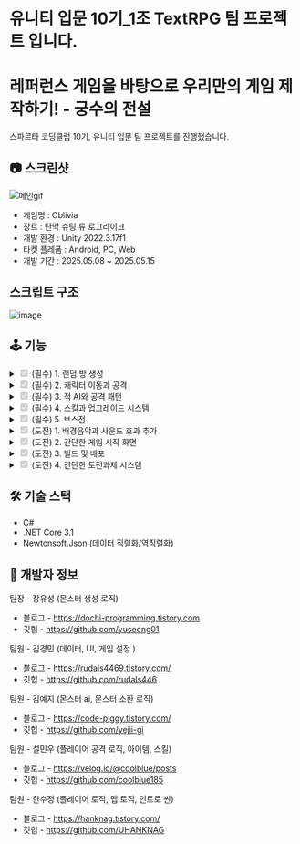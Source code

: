 # 유니티 입문 10기_1조 TextRPG 팀 프로젝트 입니다.

# 레퍼런스 게임을 바탕으로 우리만의 게임 제작하기! - 궁수의 전설

스파르타 코딩클럽 10기, 유니티 입문 팀 프로젝트를 진행했습니다.

## 📷 스크린샷

![메인gif](https://github.com/user-attachments/assets/1e0f4d0d-4b3a-404c-a40e-96cf2b5f60dc)

 - 게임명 : Oblivia
 - 장르 : 탄막 슈팅 류 로그라이크
 - 개발 환경 : Unity 2022.3.17f1
 - 타켓 플레폼 : Android, PC, Web
 - 개발 기간 : 2025.05.08 ~ 2025.05.15

## 스크립트 구조

![image](https://github.com/user-attachments/assets/91cb7ad8-bead-47ab-af93-ca93a31cf271)


## 🕹️ 기능
<details>
<summary><input type="checkbox" checked disabled> (필수) 1. 랜덤 방 생성 </summary>

![절차적](https://github.com/user-attachments/assets/9495cf58-4793-4fb2-9047-11c6fa68d17a)


```
    void GenerateRooms()
    {
        // 시작 지점 (0,0)
        Vector2Int currentPos = Vector2Int.zero; 
        // 방 개수 랜덤 지정
        roomCount = UnityEngine.Random.Range(8, 12);

        while (createRoomCount < roomCount)
        {
            // 방이 없는 좌표에만 방 생성
            if (!roomInstances.ContainsKey(currentPos))
            {
                GameObject newRoom = Instantiate(room, GridToWorld(currentPos), Quaternion.identity, transform);
                Room roomComponent = newRoom.GetComponent<Room>();
                Debug.Log(createRoomCount + " : " + currentPos);
                // 1. 룸 타입 설정
                // RoomType randomType = RoomType.Normal;
                // 2. 초기화
                roomComponent.Init(currentPos, RoomType.Normal);
                // 3. 바운드 설정
                roomComponent.SetMargin(new Vector2(2f, 2f)); // 강제 적용
                roomComponent.CalculateRoomBounds();         // 이후에 바운드 계산
                roomInstances[currentPos] = newRoom;
                createRoomCount++;
            }
            currentPos += GetRandomDirection();
        }
    }

```
- 절차적 생성 방식을 이용하여 방을 생성하고 시작방, 일반방, 보스방으로 나눠 몬스터를 배치하도록 했습니다.
- 각각의 좌표에 RoomPrefab을 생성하고 여기에 해당하는 Door를 연결해 플레이어가 이동 할 수 있도록 했습니다.
- 이동시 문이 닫히고, 적을 모두 잡아야 문이 열리는 방식입니다.

</details>

<details>
<summary><input type="checkbox" checked disabled> (필수) 2. 캐릭터 이동과 공격 </summary>
  
![image](https://github.com/user-attachments/assets/dc11caf8-e7bf-42cd-b5b8-b1cfb0498d9e)


```

    void Update()
    {
        Vector2 input = new Vector2(joystick.horizontal, joystick.vertical);

        float magnitude = Mathf.Min(input.magnitude / joystick.stickRange, 1f);

        if (magnitude < deadZone)
            magnitude = 0f;


        Vector2 ratioInput = input.normalized * magnitude;
        transform.position += (Vector3)(ratioInput * speed * Time.deltaTime);

        if (ratioInput.x != 0)
        {
            _spriteRenderer.flipX = ratioInput.x < 0;
        }
        if (ratioInput != Vector2.zero)
        {
            PlayAnimation("Walk");
        }
        else
        {
           // PlayAnimation("Idle");

            _movement.x = Input.GetAxisRaw("Horizontal");
            _movement.y = Input.GetAxisRaw("Vertical");
            _movement.Normalize();

            // 좌우 방향에 따라 스프라이트 반전
            if (_movement.x != 0)
            {
                _spriteRenderer.flipX = _movement.x < 0;
            }


            // 애니메이션 전환
            if (_movement != Vector2.zero)
            {
                PlayAnimation("Walk");
            }
            else
            {
                PlayAnimation("Idle");
            }
        }
    }

    void FixedUpdate()
    {
        _rb.MovePosition(_rb.position + _movement * _playerStatHandler.MoveSpeed * Time.fixedDeltaTime);
    }

```
- PC 빌드를 위한 키 입력과 모바일 빌드를 위한 버튼, 가상 조이스틱을 구성했습니다.
- 이동에 따라 flip.x 변경과 애니메이션 변경이 이루어집니다.
- 추후에 리팩토링을 한다면 이동 방식을 빌드 타입에 따라 나누고, PC 버전은 뉴 인풋 시스템을 사용하도록 변경 해볼 예정입니다.

</details>

  
<details>
<summary><input type="checkbox" checked disabled> (필수) 3. 적 AI와 공격 패턴 </summary>

![KakaoTalk_20250515_013447262](https://github.com/user-attachments/assets/49f5e386-6041-4996-b815-2654ef7568bf)

![Animation](https://github.com/user-attachments/assets/6d58f12b-0695-48d4-b252-0867d88032bb)


```

public class BaseEnemy<T> : MonoBehaviour,IPoolable, IEnemy, IStateMachineOwner<T> where T : MonoBehaviour, IEnemy, IStateMachineOwner<T>, IPoolable
{
    protected StateMachine<T> _fsm = new StateMachine<T>();

    [Header("Enemy Settings")]
    [SerializeField] public Transform _player;
    [SerializeField, Range(0f, 200f)] protected float _health = 10f;
    [SerializeField] protected float _detectRange = 5f;
    [SerializeField] protected EnemyType _type = EnemyType.Normal;
    [SerializeField] protected float _speed = 3f;
    [SerializeField] protected float _attackPower = 10f;
    [SerializeField] protected Collider2D _innerCollider;
    protected SpriteRenderer _spriteRenderer;
    public Vector2 _minBounds = new Vector2(-8, -4);
    public Vector2 _maxBounds = new Vector2(8, 4);

    protected IState<T> _currentState;
    private string _poolKey;
    private Room _currentRoom;
    private bool _isDead = false;
    protected Animator _anim;
    // Unity �ʱ�ȭ
    protected virtual void Awake()
    {
        _anim = GetComponent<Animator>();
        _poolKey = _type.ToString();
        _spriteRenderer= gameObject.GetComponent<SpriteRenderer>();
    }

    private void Start()
    {
        _player = GameObject.FindWithTag("Player").transform;
        ChangeState(new IdleState<T>());
    }
    protected virtual void Update()
    {
        _fsm.Update(this as T);
        _player = GameObject.FindWithTag("Player").transform;
    }

    private void OnTriggerEnter2D(Collider2D other)
    {

        if (other.CompareTag("Player"))
        {
            PlayerStatHandler playerStatHandler = other.GetComponent<PlayerStatHandler>();
            if (playerStatHandler != null)
            {
                playerStatHandler.Health = -GetAttackPower();
            }
        }

        if (other.CompareTag("PlayerBullet"))
        {
            TakeDamage(1); 
        }
    }

    public void ChangeState(IState<T> _currentState)
    {
        _fsm.ChangeState(_currentState, this as T);
    }

    public Transform GetPlayerPosition() => _player;
    public float GetPlayerHealth() => _health;
    public bool CheckInPlayerInRanged() => Vector3.Distance(transform.position, _player.position) < _detectRange;
    public EnemyType GetEnemyType() => _type;
    public Animator GetAnimator() => _anim;
    public Transform GetEnemyPosition() => transform;
    public float GetHealth() => _health;
    public float SetSpeed(float amount) => _speed = amount;
    public float GetSpeed() => _speed;
    public void TakeDamage(float amount) // 몬스터가 공격을 받는 거
    {
        Debug.Log(_health);
        if (_isDead) return;
        _health -= amount;
        if (_health <= 0f)
        {
            ChallengeManager.Instance.IncreaseProgress("kill_monsters", 1);
            _isDead = true;
            _currentRoom?.EnemyDied();
            ChangeState(new DieState<T>(_type.ToString()));
            
        }
    }
    public Room GetCurrentRoom() => _currentRoom;
    public virtual void SetCurrentRoom(Room room)
    {
        _currentRoom = room;
    }
    public void OnSpawned()
    {
        // 초기화
        gameObject.SetActive(true);
        _speed = UnityEngine.Random.Range(1f, 2f); // 여기에 원하는 범위 설정
        _isDead = false;
        _player = GameObject.FindWithTag("Player").transform;
        if (_type == EnemyType.Boss)
            _fsm.ChangeState(new CloneState<T>(), this as T);
        else _fsm.ChangeState(new IdleState<T>(), this as T); // T = ����� Enemy Ÿ��
    }
    public void OnDespawned()
    {
        gameObject.SetActive(false);
    }

    public void ReturnToPool()
    {
        switch (_type)
        {
            case EnemyType.Flee:
                PoolManager.Instance.Return(_poolKey, this as FleeEnemy);
                break;
            case EnemyType.Normal:
                PoolManager.Instance.Return(_poolKey, this as MoveEnemy);
                break;
            case EnemyType.Boss:
                PoolManager.Instance.Return(_poolKey, this as Boss);
                break;
            case EnemyType.Teleport:
                PoolManager.Instance.Return(_poolKey, this as TeleportEnemy);
                break;
            case EnemyType.Ranged:
                PoolManager.Instance.Return(_poolKey, this as RangedEnemy);
                break;
            case EnemyType.Rush:
                PoolManager.Instance.Return(_poolKey, this as RushEnemy);
                break;
            case EnemyType.Minion:
                PoolManager.Instance.Return(_poolKey, this as MinionEnemy);
                break;
            case EnemyType.Explode:
                PoolManager.Instance.Return(_poolKey, this as ExplodeEnemy);
                break;
            case EnemyType.Elite1:
                PoolManager.Instance.Return(_poolKey, this as ElitEnemy);
                break;
            case EnemyType.Elite2:
                PoolManager.Instance.Return(_poolKey, this as ElitEnemy);
                break;
            default:
                break;
        }
    }
    public IState<T> CurrentState => _currentState;
    public float GetAttackPower()=> _attackPower;

    public SpriteRenderer GetSpriteRenderer()
    {
        return _spriteRenderer;
    }
    
}

```
```
using System.Collections.Generic;
using UnityEngine;

public class ObjectPool<T> where T : MonoBehaviour, IPoolable
{
    Queue<T> pool = new Queue<T>();
    private T _prefab; 
    private Transform _parent;


    public ObjectPool(T prefab, int size, Transform parent = null, string poolKey = "")
    {
        this._prefab = prefab;
        this._parent= parent;

        for(int i=0; i<size; i++)
        {
            T obj = Object.Instantiate(_prefab, _parent);
            obj.gameObject.SetActive(false);
            pool.Enqueue(obj);
        }

    }

    public T Get()
    {
        if(pool.Count==0)
        {
            T objTemp = Object.Instantiate(_prefab, _parent);
            objTemp.gameObject.SetActive(true);
            return objTemp;
        }
        T obj = pool.Dequeue();
        obj.gameObject.SetActive(true);
        obj.OnSpawned();

        return obj;
    }

    public void Return(T obj)
    {
        obj.OnDespawned();
        obj.gameObject.SetActive(false);
        pool.Enqueue(obj);
    }
}

```

- FSM과 오브젝트 풀링을 이용해 적과 탄환을 생성하고 재사용 하였습니다.
- 적의 행동은 상속과 State들을 통해 관리하여 확장에 열려있도록 했습니다.

</details>




<details>
<summary><input type="checkbox" checked disabled> (필수) 4. 스킬과 업그레이드 시스템 </summary>

![메인gif](https://github.com/user-attachments/assets/1e0f4d0d-4b3a-404c-a40e-96cf2b5f60dc)

![image](https://github.com/user-attachments/assets/7b055f36-c9a2-4739-8965-a53b0ba518c6)


```

using System.Collections;
using System.Collections.Generic;
using UnityEngine;

public class Projectile : MonoBehaviour
{
    public float Speed;
    private float _damage;
    private List<IProjectileModule> _modules;
    private Vector2 _direction;
    public Transform Target;
    public bool CanPenetrate;
    public  float AttackDuration;
    private PlayerStatHandler _statHandler;
    [SerializeField] private LayerMask _targetLayers;
    [SerializeField] private LayerMask _wallLayers;
    public float HitCooldown = 0.2f;

    private Dictionary<Collider2D, float> _lastHitTime = new Dictionary<Collider2D, float>();

    public void Init(PlayerStatHandler statHandler, Transform enemyTransform, List<IProjectileModule> modules)
    {
        _statHandler = statHandler;
        _damage = statHandler.Damage;
        Speed = statHandler.AttackSpeed;
        _modules = modules;
        Target = enemyTransform;
        AttackDuration = statHandler.AttackDuration;
        this.transform.localScale = new Vector2(statHandler.ProjectileSize, statHandler.ProjectileSize);

        foreach (var mod in modules)
        {
            mod.OnFire(this);
        }

        Destroy(gameObject, AttackDuration);
    }

    private void OnTriggerEnter2D(Collider2D collision)
    {

        if (((1 << collision.gameObject.layer) & _targetLayers) != 0)
        {
            float lastTime;
            _lastHitTime.TryGetValue(collision, out lastTime);

            if (Time.time - lastTime >= HitCooldown)
            {
                var enemy = collision.GetComponent<IEnemy>();
                enemy?.TakeDamage(_damage);
                _lastHitTime[collision] = Time.time;

                Rigidbody2D rb = collision.attachedRigidbody;
                if (rb != null)
                {
                    Vector2 knockbackDir = transform.up; 
                    rb.AddForce(knockbackDir * _statHandler.KnockbackForce, ForceMode2D.Impulse);
                }

                if (!CanPenetrate)
                    Destroy(gameObject);
            }
        }
        if (((1 << collision.gameObject.layer) & _wallLayers) != 0)
        {
            Destroy(gameObject);
        }
    }

    void Update()
    {
        if(Target == null)
        {
            Destroy(gameObject);
        }
        foreach (var mod in _modules)
        {
            mod.OnUpdate(this);
        }

        transform.position += transform.up * Speed * Time.deltaTime;
    }

}


```
- 궁수의 전설처럼 아이템을 얻을수록 효과들이 융합되는 것을 구현하기 위해 모듈 형식으로 제작했습니다
- 각각의 모듈은 탄환 생성에 관여하는 IFireModule, 탄환 발사 공식에 관여하는 IProjectileModule, 플레이어 스텟에 관여하는 IStatModule 이 있습니다.
- 아이템을 습득하게 되면 해당 아이템의 스크립터블 오브젝트에서 부착된 모듈을 플레이어에게 건내주고, 이를 Update문에서 통합 관리하여 모든 효과를 융합하여 보여줍니다.


</details>


<details>
<summary><input type="checkbox" checked disabled> (필수) 5. 보스전 </summary>

![보스방](https://github.com/user-attachments/assets/1345ce4f-4f6c-410a-81e6-91897387fbb6)


```

using System.Collections;
using System.Collections.Generic;
using UnityEngine;

public class Boss : BaseEnemy<Boss>,IRangedEnemy
{
    [SerializeField] private GameObject _cloneBossPrefab;
    [Header("투사체 Prefabs")]
    [SerializeField] private GameObject _forwardProjectilePrefab;
    [SerializeField] private GameObject _radialProjectilePrefab;
    public GameObject GetClonePrefab()
    {
        return _cloneBossPrefab;
    }
    public GameObject GetProjectilePrefab(string type)
    {
        switch (type)
        {
            case "Forward":
                return _forwardProjectilePrefab;
            case "Radial":
                return _radialProjectilePrefab;
            default:
                return null;
        }
    }
}


```
- 보스전 또한 State와 Enemy 를 상속받아 구현했습니다.
- 보스는 룸 타입이 Boss여야 등장합니다.
- 보스의 패턴은 순간이동, 도망치기 탄환 발사등이 있고 각각의 패턴이 랜덤하게 등장합니다.

</details>

<details>
<summary><input type="checkbox" checked disabled> (도전) 1. 배경음악과 사운드 효과 추가 </summary>

![image](https://github.com/user-attachments/assets/fac4561a-ba42-4903-986e-74961fc807ee)


```
using UnityEngine;

public enum SFXType {Jump, Hit, Die} //임시 예시입니다 필요하신 sfx추가하시면 됩니다!
public class SoundManager : Singleton<SoundManager>
{
    [SerializeField] AudioSource bgmSource;
    [SerializeField] AudioSource sfxSource;

    [SerializeField] AudioClip defaultBGMClip;

    //중복되는 사운드
    [SerializeField] private AudioClip jumpClip;
    [SerializeField] private AudioClip hitClip;
    [SerializeField] private AudioClip dieClip;

    public AudioClip DefaultBGMClip => defaultBGMClip;

    private void Start()
    {
        bgmSource.volume = PlayerPrefs.GetFloat("BGMVolume", 1f);
        sfxSource.volume = PlayerPrefs.GetFloat("SFXVolume", 1f);
        //PlayBGMSource(defalutBGMClip); //배경음 자동실행
    }
    public void PlayBGMSource(AudioClip audioClip)  //배경음악 교체시
    {
        if(audioClip==null) return;

        bgmSource.clip=audioClip;
        bgmSource.loop = true;

        bgmSource.Play();
    }

    protected override void Awake()
    {
        base.Awake();
        DontDestroyOnLoad(this.gameObject);
    }

    //사운드만 갈경우
    public void PlaySFX(AudioClip audioClip) //효과음 교체시
    {
        if(audioClip==null) return;

        sfxSource.PlayOneShot(audioClip);
    }

    //중복되는 사운드 사용할 경우
    public void PlaySFX(SFXType type)
    {
        switch(type)
        {
            case SFXType.Jump: sfxSource.PlayOneShot(jumpClip); break;
            case SFXType.Hit:sfxSource.PlayOneShot(hitClip); break;
            case SFXType.Die:sfxSource.PlayOneShot(dieClip); break;
        }
    }

    public void SetBGMVolume(float volume)
    {
        bgmSource.volume = volume;
    }

    public void SetSFXVolume(float volume)
    {
        sfxSource.volume = volume;
    }
}


```

- 간단한 설정창을 통해 배경음악을 추가하였습니다.
- 공격, 이동 등에 대한 효과음은 추가하지 못했습니다.

</details>

<details>
<summary><input type="checkbox" checked disabled> (도전) 2. 간단한 게임 시작 화면 </summary>


![인트로](https://github.com/user-attachments/assets/d774bc9d-962d-47ef-95b5-ad8d263e9afb)


- 게임 시작 화면과 인트로 씬을 구현했습니다.
- 인트로씬은 터치하게 되면 스킵되어 게임 시작 화면으로 바로 이동합니다.

</details>

<details>
<summary><input type="checkbox" checked disabled> (도전) 3. 빌드 및 배포 </summary>


![빌드](https://github.com/user-attachments/assets/98156c51-28cb-4d60-ab8d-1550f51cabc8)


- 모바일 PC로 빌드를 완성하였습니다.
- 해상도 대응이 완벽하진 않지만 플레이가 가능함을 확인했습니다.

</details>

<details>
<summary><input type="checkbox" checked disabled> (도전) 4. 간단한 도전과제 시스템 </summary>

![도전과재ㅔ](https://github.com/user-attachments/assets/2f8a7312-a2a6-4398-bafa-6863b19be87d)


```

using System;

[Serializable]
public enum ChallengeType
{
    CountBased, // 카운트
    ConditionBased // 조건
}

[Serializable]
public class Challenge
{
    public string id;               // 도전과제 ID
    public string description;      // 설명
    public int goal;                // 목표
    public int currentCount;        // 현재 진행도
    public bool isCompleted;        // 완료 여부
    public ChallengeType type;      // 도전과제 타입

    public string rewardCharacterId; // 이 도전과제 완료 시 해금될 캐릭터 ID
}

// 챌린지 관리자

 public void IncreaseProgress(string id, int amount)
    {
        foreach (Challenge challenge in challenges)
        {
            if (challenge.id == id && !challenge.isCompleted && challenge.type == ChallengeType.CountBased)
            {
                challenge.currentCount += amount;

                if (challenge.currentCount >= challenge.goal)
                {
                    challenge.isCompleted = true;
                    ShowReward(challenge);

                    // 도전과제 완료 시 캐릭터 해금
                    if (!string.IsNullOrEmpty(challenge.rewardCharacterId))
                    {
                        // 캐릭터 해금 요청
                        CharacterManager.Instance.UnlockCharacter(challenge.rewardCharacterId);
                    }

                }

                break;
            }
        }

        SaveChallenges();
    }
    // 사용 예시 : ChallengeManager.Instance.IncreaseProgress("kill_monsters", 1);

    public void CompleteConditionChallenge(string id)
    {
        foreach (Challenge challenge in challenges)
        {
            if (challenge.id == id && !challenge.isCompleted && challenge.type == ChallengeType.ConditionBased)
            {
                challenge.isCompleted = true;
                ShowReward(challenge);

                // 도전과제 완료 시 캐릭터 해금
                if (!string.IsNullOrEmpty(challenge.rewardCharacterId))
                {
                    // 캐릭터 해금 요청
                    CharacterManager.Instance.UnlockCharacter(challenge.rewardCharacterId);
                }

                SaveChallenges();
                break;
            }
        }
    }


```

- 특정 조건에 따라 완료되는 도전과제 기능을 추가했습니다.
- 도전과제 DB를 통해서 설명과 목표 타입, 완료 여부를 확인 할 수 있습니다.
- 도전과제가 완료되면 이를 알리는 알림창이 등장합니다.

</details>

## 🛠️ 기술 스택

- C#
- .NET Core 3.1
- Newtonsoft.Json (데이터 직렬화/역직렬화)



## 🙋 개발자 정보

 팀장 - 장유성 (몬스터 생성 로직)
- 블로그 - https://dochi-programming.tistory.com
- 깃헙 - https://github.com/yuseong01

팀원 - 김경민 (데이터, UI, 게임 설정 )
- 블로그 - https://rudals4469.tistory.com/
- 깃헙 - https://github.com/rudals446

 팀원 - 김예지 (몬스터 ai, 몬스터 소환 로직)
- 블로그 - https://code-piggy.tistory.com/
- 깃헙 - https://github.com/yejii-gi

 팀원 - 설민우 (플레이어 공격 로직, 아이템, 스킬)
- 블로그 - https://velog.io/@coolblue/posts
- 깃헙 - https://github.com/coolblue185

 팀원 - 한수정 (플레이어 로직, 맵 로직, 인트로 씬)
- 블로그 - https://hanknag.tistory.com/
- 깃헙 - https://github.com/UHANKNAG

